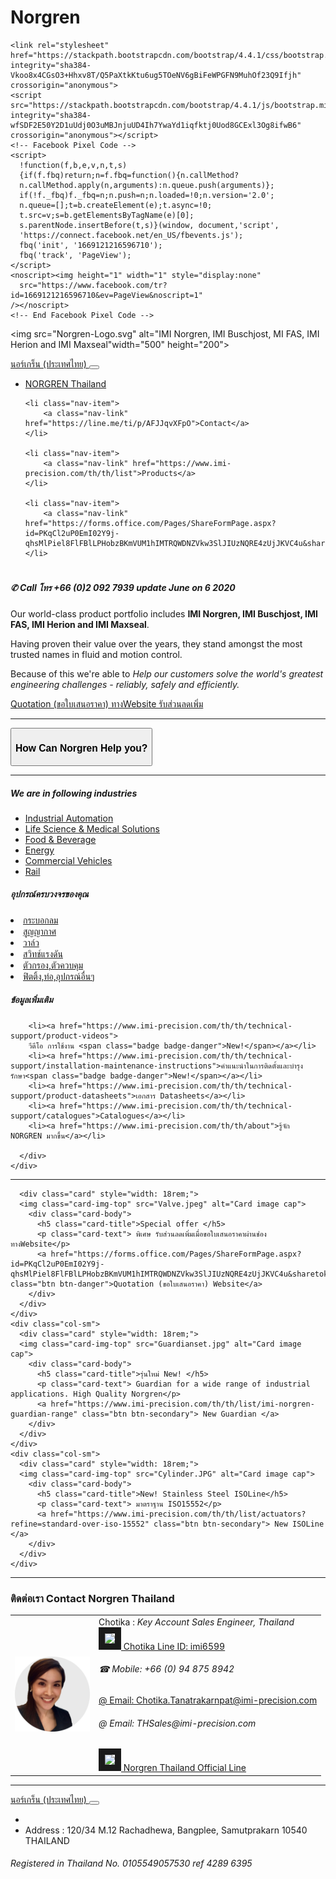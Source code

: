 # Norgren
<!DOCTYPE html>
<html lang="en" dir="ltr">
  <head>
    <meta charset="utf-8">
    <meta name="keywords" content="Norgren Thailand" />
    <meta name="description" content=
    "นอร์เกร็น (ประเทศไทย)
<!3June2020>
กระบอกลม
วาล์ว
เรามีวาล์วหลากหลายจำนวนมากรวมทั้งแบรนด์อื่นๆของนอร์เกรน เช่น Herion และ
Buschjost ผลิตภัณฑ์ประกอบด้วยโซลินอด์ยวาล์ว, NAMUR วาล์ว ,พรอพพอร์ชันนัลวาล์ว,วาล์วในระบบโพรเสส และแมคคานิกวาล์ว รวมไปถึงเราสามารถกำหนดค่าต่างๆของวาล์วไอแลน(VM10) ได้ตามความต้องการของคุณ
สวิทช์แรงดัน
อุปกรณ์ประเภทสวิทช์ไฟฟ้าและอิเล็กทรอนิกส์ของ Norgren Herion  ที่ใช้กับระบบนิวแมติกหรือไฮดรอลิก
ผลิตภัณฑ์ชุดปรับปรุงคุณภาพลมที่มีคุณภาพชั้นนำมากมายรวมทั้งตัวกรอง, ตัวควบคุมน้ำมันหล่อลื่น,วาล์วควบคุม, อุปกรณ์เสริมและชุดกล่อง
ฟิตติ้งและอุปกรณ์เสริมมีหลากหลายชนิดและการใช้งานสำหรับควบคุมของไหลได้อย่างดี อุปกรณ์ประกอบด้วยชิ้นส่วนหรืออุปกรณ์เสริมของโลหะ ในขณะนี้ได้รับการขยายไปสู่การใช้งานมากยิ่งขึ้นเพื่อทำให้เราเป็นร้านค้าครบวงจรสำหรับอุปกรณ์ของคุณ
Norgren is High Quality Engineering solutions and plays
    an important roles in industry sectors, Automation, Life Science, Energy, Rail, Oil & Gas,
    that contribute to the quality and success of everyday life. Inculding brands : NORGREN, BUSCHJOST, FAS, HERION, MAXSEAL,BIMBA ,อุปกรณ์ลม,นอร์เกร็น (ประเทศไทย) ">

  <title>✆ Norgren THnex</title>


    <link rel="stylesheet" href="https://stackpath.bootstrapcdn.com/bootstrap/4.4.1/css/bootstrap.min.css" integrity="sha384-Vkoo8x4CGsO3+Hhxv8T/Q5PaXtkKtu6ug5TOeNV6gBiFeWPGFN9MuhOf23Q9Ifjh" crossorigin="anonymous">
    <script src="https://stackpath.bootstrapcdn.com/bootstrap/4.4.1/js/bootstrap.min.js" integrity="sha384-wfSDF2E50Y2D1uUdj0O3uMBJnjuUD4Ih7YwaYd1iqfktj0Uod8GCExl3Og8ifwB6" crossorigin="anonymous"></script>
    <!-- Facebook Pixel Code -->
    <script>
      !function(f,b,e,v,n,t,s)
      {if(f.fbq)return;n=f.fbq=function(){n.callMethod?
      n.callMethod.apply(n,arguments):n.queue.push(arguments)};
      if(!f._fbq)f._fbq=n;n.push=n;n.loaded=!0;n.version='2.0';
      n.queue=[];t=b.createElement(e);t.async=!0;
      t.src=v;s=b.getElementsByTagName(e)[0];
      s.parentNode.insertBefore(t,s)}(window, document,'script',
      'https://connect.facebook.net/en_US/fbevents.js');
      fbq('init', '1669121216596710');
      fbq('track', 'PageView');
    </script>
    <noscript><img height="1" width="1" style="display:none"
      src="https://www.facebook.com/tr?id=1669121216596710&ev=PageView&noscript=1"
    /></noscript>
    <!-- End Facebook Pixel Code -->
  </head>
  <body>
<div class="container">


<img src="Norgren-Logo.svg" alt="IMI Norgren, IMI Buschjost, MI FAS, IMI Herion and IMI Maxseal"width="500" height="200">

<nav class="navbar   navbar-expand-md navbar-light bg-light">
  <a class="navbar-brand" href="#">นอร์เกร็น (ประเทศไทย)  </a>

  <button class="navbar-toggler" type="button" data-toggle="collapse" data-target="#navbarSupportedContent" aria-controls="navbarSupportedContent" aria-expanded="false" aria-label="Toggle navigation">
     <span class="navbar-toggler-icon"></span>
   </button>

  <div class="collapse navbar-collapse" id="navbarSupportedContent">
  <ul class="navbar-nav ml-auto">
    <li class="nav-item">
        <a class="nav-link" href="https://www.imi-precision.com/th/th">NORGREN Thailand</a>
    </li>

    <li class="nav-item">
        <a class="nav-link" href="https://line.me/ti/p/AFJJqvXFpO">Contact</a>
    </li>

    <li class="nav-item">
        <a class="nav-link" href="https://www.imi-precision.com/th/th/list">Products</a>
    </li>

    <li class="nav-item">
        <a class="nav-link" href="https://forms.office.com/Pages/ShareFormPage.aspx?id=PKqCl2uP0EmI02Y9j-qhsMlPiel8FlFBlLPHobzBKmVUM1hIMTRQWDNZVkw3SlJIUzNQRE4zUjJKVC4u&sharetoken=KU8THIwuOWDh18qJfMXu">Quotation</a>
    </li>
  </ul>
  </div>
</nav>


<h1></h1>
<h5>✆ Call โทร +66 (0)2 092 7939 update June on 6 2020</h5>
<div class="">
<p>Our world-class product portfolio includes
  <strong> IMI Norgren,  IMI Buschjost, IMI FAS,  IMI Herion and  IMI Maxseal</strong>.
  <p>Having proven their value over the years, they stand amongst the most trusted names in fluid and motion control.
  <p>Because of this we're able to <em>Help our customers
  solve the world's greatest engineering challenges
  - reliably, safely and efficiently.</p></em></p></p></div>
  <a href="https://forms.office.com/Pages/ResponsePage.aspx?id=PKqCl2uP0EmI02Y9j-qhsMlPiel8FlFBlLPHobzBKmVUM1hIMTRQWDNZVkw3SlJIUzNQRE4zUjJKVC4u" class="btn btn-danger">Quotation (ขอใบเสนอราคา) ทางWebsite รับส่วนลดเพิ่ม</a>
  <hr>




  <button type="button" class="btn btn-light btn-lg btn-block"><h3>How Can Norgren Help you?</h3></button>
<hr>
  <div class="container">
    <div class="row">
      <div class="col-sm">
        <h5>We are in following industries</h5>
        <ul>
          <li><a href="https://www.imi-precision.com/th/th/expertise/industrial-automation">Industrial Automation</a></li>
          <li><a href="https://www.imi-precision.com/th/th/expertise/life-science">Life Science & Medical Solutions</a></li>
          <li><a href="https://www.imi-precision.com/th/th/expertise/food-beverage">Food & Beverage</a></li>
          <li><a href="https://www.imi-precision.com/th/th/expertise/energy">Energy</a></li>
          <li><a href="https://www.imi-precision.com/th/th/expertise/commercial-vehicles">Commercial Vehicles</a></li>
          <li><a href="https://www.imi-precision.com/th/th/expertise/rail">Rail</a></li>
        </ul>
      </div>
      <div class="col-sm">
        <h5>อุปกรณ์ครบวงจรของคุณ</h5>
        <li><a href="https://www.imi-precision.com/th/th/list/actuators">กระบอกลม</a></li>
        <li><a href="https://www.imi-precision.com/th/th/list/vacuum">สูญญากาศ</a></li>
        <li><a href="https://www.imi-precision.com/th/th/list/directional-control-valves">วาล์ว</a></li>
        <li><a href="https://www.imi-precision.com/th/th/list/pressure-switches">สวิทช์แรงดัน</a></li>
        <li><a href="https://www.imi-precision.com/th/th/list/air-preparation">ตัวกรอง,ตัวควบคุม</a></li>
        <li><a href="https://www.imi-precision.com/th/th/list/fittings-tubing-and-accessories">ฟิตติ้ง,ท่อ,อุปกรณ์อื่นๆ</a></li>
      </div>
      <div class="col-sm">
      <h5>ข้อมูลเพิ่มเติม</h5>

        <li><a href="https://www.imi-precision.com/th/th/technical-support/product-videos">
        วีดีโอ การใช้งาน <span class="badge badge-danger">New!</span></a></li>
        <li><a href="https://www.imi-precision.com/th/th/technical-support/installation-maintenance-instructions">คำแนะนำในการติดตั้งและบำรุงรักษา<span class="badge badge-danger">New!</span></a></li>
        <li><a href="https://www.imi-precision.com/th/th/technical-support/product-datasheets">เอกสาร Datasheets</a></li>
        <li><a href="https://www.imi-precision.com/th/th/technical-support/catalogues">Catalogues</a></li>
        <li><a href="https://www.imi-precision.com/th/th/about">รู้จัก NORGREN มากขึ้น</a></li>

      </div>
    </div>
  </div>
  <!-- <em>We are in following industries</em>
  <ul>
    <li><a href="https://www.imi-precision.com/th/th/expertise/industrial-automation">Industrial Automation</a></li>
    <li><a href="https://www.imi-precision.com/th/th/expertise/life-science">Life Science & Medical Solutions</a></li>
    <li><a href="https://www.imi-precision.com/th/th/expertise/food-beverage">Food & Beverage</a></li>
    <li><a href="https://www.imi-precision.com/th/th/expertise/energy">Energy</a></li>
    <li><a href="https://www.imi-precision.com/th/th/expertise/commercial-vehicles">Commercial Vehicles</a></li>
    <li><a href="https://www.imi-precision.com/th/th/expertise/rail">Rail</a></li>
  </ul> -->


<hr>


<div class="container">
  <div class="row">
    <div class="col-sm">

      <div class="card" style="width: 18rem;">
      <img class="card-img-top" src="Valve.jpeg" alt="Card image cap">
        <div class="card-body">
          <h5 class="card-title">Special offer </h5>
          <p class="card-text"> พิเศษ รับส่วนลดเพิ่มเมื่อขอใบเสนอราคาผ่านช่องทางWebsite</p>
          <a href="https://forms.office.com/Pages/ShareFormPage.aspx?id=PKqCl2uP0EmI02Y9j-qhsMlPiel8FlFBlLPHobzBKmVUM1hIMTRQWDNZVkw3SlJIUzNQRE4zUjJKVC4u&sharetoken=KU8THIwuOWDh18qJfMXu" class="btn btn-danger">Quotation (ขอใบเสนอราคา) Website</a>
        </div>
      </div>
    </div>
    <div class="col-sm">
      <div class="card" style="width: 18rem;">
      <img class="card-img-top" src="Guardianset.jpg" alt="Card image cap">
        <div class="card-body">
          <h5 class="card-title">รุ่นใหม่ New! </h5>
          <p class="card-text"> Guardian for a wide range of industrial applications. High Quality Norgren</p>
          <a href="https://www.imi-precision.com/th/th/list/imi-norgren-guardian-range" class="btn btn-secondary"> New Guardian </a>
        </div>
      </div>
    </div>
    <div class="col-sm">
      <div class="card" style="width: 18rem;">
      <img class="card-img-top" src="Cylinder.JPG" alt="Card image cap">
        <div class="card-body">
          <h5 class="card-title">New! Stainless Steel ISOLine</h5>
          <p class="card-text"> มาตราฐาน ISO15552</p>
          <a href="https://www.imi-precision.com/th/th/list/actuators?refine=standard-over-iso-15552" class="btn btn-secondary"> New ISOLine </a>
        </div>
      </div>
    </div>
  </div>
</div>
<hr>
<h3>ติดต่อเรา Contact Norgren Thailand</h3>
<table cellspacing ="20">
<tr>
  <td><img height="120"  width="120" border="0"src="Chotika circle-cropped.png" alt="Chotika Key account Sales Engineer Thailand"width="200" height="200"></td>

  <td>Chotika :
    <em>Key Account Sales Engineer, Thailand</em>

<div><a href="https://line.me/ti/p/AFJJqvXFpO"><img height="30" border="10" src="https://scdn.line-apps.com/n/line_add_friends/btn/en.png"> Chotika Line ID: imi6599</a></div>

<p>  <h6>&#9742; Mobile: +66 (0) 94 875 8942</h6></p>
<p><a href="mailto:Chotika.Tanatrakarnpat@imi-precision.com?subject=ขอใบเสนอราคา (Quotation_web)">@ Email: Chotika.Tanatrakarnpat@imi-precision.com</a></p>
  <h6> &#64; Email: THSales@imi-precision.com</h6>
  <a href="https://lin.ee/CCVIS0f"><img height="30" border="10" src="https://scdn.line-apps.com/n/line_add_friends/btn/en.png"> Norgren Thailand Official Line</a>
</td>
</tr>
</table>

<hr>




</div>

<nav class="navbar   navbar-expand-md navbar-light bg-light">
  <a class="navbar-brand" href="#">นอร์เกร็น (ประเทศไทย)  </a>

  <button class="navbar-toggler" type="button" data-toggle="collapse" data-target="#navbarSupportedContent" aria-controls="navbarSupportedContent" aria-expanded="false" aria-label="Toggle navigation">
     <span class="navbar-toggler-icon"></span>
   </button>

  <div class="collapse navbar-collapse" id="navbarSupportedContent">
  <ul class="navbar-nav ml-auto">
    <li class="nav-item">
      <li class="nav-item">
        <class="nav-link" <h6>Address : 120/34 M.12 Rachadhewa, Bangplee, Samutprakarn 10540 THAILAND</h6>
      </li>
    </div>

</nav>
<h6>Registered in Thailand No. 0105549057530   ref 4289 6395</h6>

  </body>
</html>
